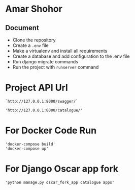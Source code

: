 # Amar Shohor
## Document

- Clone the repository
- Create a `.env` file
- Make a virtualenv and install all requirements
- Create a database and add configuration to the .env file
- Run django migrate commands
- Run the project with `runserver` command

# Project API Url

    `http://127.0.0.1:8000/swagger/`

    'http://127.0.0.1:8000/catalogue/'

# For Docker Code Run 

    'docker-compose build'
    'docker-compose up'

# For Django Oscar app fork
    'python manage.py oscar_fork_app catalogue apps'


